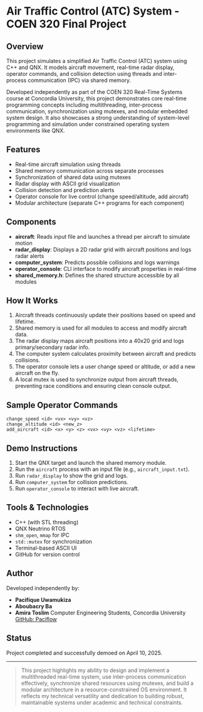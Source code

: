 # Air Traffic Control (ATC) System - COEN 320 Final Project

## Overview
This project simulates a simplified Air Traffic Control (ATC) system using C++ and QNX. It models aircraft movement, real-time radar display, operator commands, and collision detection using threads and inter-process communication (IPC) via shared memory.

Developed independently as part of the COEN 320 Real-Time Systems course at Concordia University, this project demonstrates core real-time programming concepts including multithreading, inter-process communication, synchronization using mutexes, and modular embedded system design. It also showcases a strong understanding of system-level programming and simulation under constrained operating system environments like QNX.

## Features

- Real-time aircraft simulation using threads
- Shared memory communication across separate processes
- Synchronization of shared data using mutexes
- Radar display with ASCII grid visualization
- Collision detection and prediction alerts
- Operator console for live control (change speed/altitude, add aircraft)
- Modular architecture (separate C++ programs for each component)

## Components

- **aircraft**: Reads input file and launches a thread per aircraft to simulate motion
- **radar_display**: Displays a 2D radar grid with aircraft positions and logs radar alerts
- **computer_system**: Predicts possible collisions and logs warnings
- **operator_console**: CLI interface to modify aircraft properties in real-time
- **shared_memory.h**: Defines the shared structure accessible by all modules

## How It Works

1. Aircraft threads continuously update their positions based on speed and lifetime.
2. Shared memory is used for all modules to access and modify aircraft data.
3. The radar display maps aircraft positions into a 40x20 grid and logs primary/secondary radar info.
4. The computer system calculates proximity between aircraft and predicts collisions.
5. The operator console lets a user change speed or altitude, or add a new aircraft on the fly.
6. A local mutex is used to synchronize output from aircraft threads, preventing race conditions and ensuring clean console output.

## Sample Operator Commands

```
change_speed <id> <vx> <vy> <vz>
change_altitude <id> <new_z>
add_aircraft <id> <x> <y> <z> <vx> <vy> <vz> <lifetime>
```

## Demo Instructions

1. Start the QNX target and launch the shared memory module.
2. Run the `aircraft` process with an input file (e.g., `aircraft_input.txt`).
3. Run `radar_display` to show the grid and logs.
4. Run `computer_system` for collision predictions.
5. Run `operator_console` to interact with live aircraft.

## Tools & Technologies

- C++ (with STL threading)
- QNX Neutrino RTOS
- `shm_open`, `mmap` for IPC
- `std::mutex` for synchronization
- Terminal-based ASCII UI
- GitHub for version control

## Author

Developed independently by:

- **Pacifique Uwamukiza**
- **Aboubacry Ba**
- **Amira Toslim**
  Computer Engineering Students, Concordia University  
  [GitHub: Paciflow](https://github.com/Paciflow)

## Status

Project completed and successfully demoed on April 10, 2025.

---

> This project highlights my ability to design and implement a multithreaded real-time system, use inter-process communication effectively, synchronize shared resources using mutexes, and build a modular architecture in a resource-constrained OS environment. It reflects my technical versatility and dedication to building robust, maintainable systems under academic and technical constraints.

